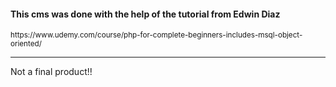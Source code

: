 <h4>This cms was done with the help of the tutorial from Edwin Diaz</h4>
<small>https://www.udemy.com/course/php-for-complete-beginners-includes-msql-object-oriented/</small>
<hr>
Not a final product!!
